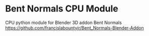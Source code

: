 # Bent Normals CPU Module
CPU python module for Blender 3D addon Bent Normals https://github.com/francislabountyjr/Bent_Normals-Blender-Addon
